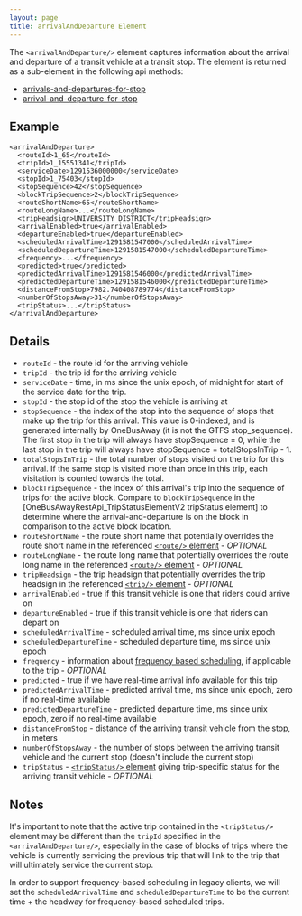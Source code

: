 ```yaml
---
layout: page
title: arrivalAndDeparture Element
---
```


The `<arrivalAndDeparture/>` element captures information about the arrival and departure of a transit vehicle at a transit stop.  The element is returned as a sub-element in the following api methods:

* [arrivals-and-departures-for-stop](/api/where/methods/arrivals-and-departures-for-stop)
* [arrival-and-departure-for-stop](/api/where/methods/arrival-and-departure-for-stop)

## Example

    <arrivalAndDeparture>
      <routeId>1_65</routeId>
      <tripId>1_15551341</tripId>
      <serviceDate>1291536000000</serviceDate>
      <stopId>1_75403</stopId>
      <stopSequence>42</stopSequence>
      <blockTripSequence>2</blockTripSequence>
      <routeShortName>65</routeShortName>
      <routeLongName>...</routeLongName>
      <tripHeadsign>UNIVERSITY DISTRICT</tripHeadsign>
      <arrivalEnabled>true</arrivalEnabled>
      <departureEnabled>true</departureEnabled>
      <scheduledArrivalTime>1291581547000</scheduledArrivalTime>
      <scheduledDepartureTime>1291581547000</scheduledDepartureTime>
      <frequency>...</frequency>
      <predicted>true</predicted>
      <predictedArrivalTime>1291581546000</predictedArrivalTime>
      <predictedDepartureTime>1291581546000</predictedDepartureTime>
      <distanceFromStop>7982.740408789774</distanceFromStop>
      <numberOfStopsAway>31</numberOfStopsAway>
      <tripStatus>...</tripStatus>
    </arrivalAndDeparture>

## Details

* `routeId` - the route id for the arriving vehicle
* `tripId` - the trip id for the arriving vehicle
* `serviceDate` - time, in ms since the unix epoch, of midnight for start of the service date for the trip.
* `stopId` - the stop id of the stop the vehicle is arriving at
* `stopSequence` - the index of the stop into the sequence of stops that make up the trip for this arrival. This value is 0-indexed, and is generated internally by OneBusAway (it is not the GTFS stop_sequence). The first stop in the trip will always have stopSequence = 0, while the last stop in the trip will always have stopSequence = totalStopsInTrip - 1.
* `totalStopsInTrip` - the total number of stops visited on the trip for this arrival. If the same stop is visited more than once in this trip, each visitation is counted towards the total.
* `blockTripSequence` - the index of this arrival's trip into the sequence of trips for the active block.  Compare to `blockTripSequence` in the [OneBusAwayRestApi_TripStatusElementV2 tripStatus element] to determine where the arrival-and-departure is on the block in comparison to the active block location.
* `routeShortName` - the route short name that potentially overrides the route short name in the referenced [`<route/>` element](/api/where/elements/route) - *OPTIONAL*
* `routeLongName` - the route long name that potentially overrides the route long name in the referenced [`<route/>` element](/api/where/elements/route) - *OPTIONAL*
* `tripHeadsign` - the trip headsign that potentially overrides the trip headsign in the referenced [`<trip/>` element](/api/where/elements/trip) - *OPTIONAL*
* `arrivalEnabled` - true if this transit vehicle is one that riders could arrive on
* `departureEnabled` - true if this transit vehicle is one that riders can depart on
* `scheduledArrivalTime` - scheduled arrival time, ms since unix epoch
* `scheduledDepartureTime` - scheduled departure time, ms since unix epoch
* `frequency` - information about [frequency based scheduling](/api/where/elements/frequency), if applicable to the trip - *OPTIONAL*
* `predicted` - true if we have real-time arrival info available for this trip
* `predictedArrivalTime` - predicted arrival time, ms since unix epoch, zero if no real-time available
* `predictedDepartureTime` - predicted departure time, ms since unix epoch, zero if no real-time available
* `distanceFromStop` - distance of the arriving transit vehicle from the stop, in meters
* `numberOfStopsAway` - the number of stops between the arriving transit vehicle and the current stop (doesn't include the current stop)
* `tripStatus` - [`<tripStatus/>` element](/api/where/elements/trip-status) giving trip-specific status for the arriving transit vehicle - *OPTIONAL*

## Notes

It's important to note that the active trip contained in the `<tripStatus/>` element may be different than the `tripId` specified in the `<arrivalAndDeparture/>`, especially in the case of blocks of trips where the vehicle is currently servicing the previous trip that will link to the trip that will ultimately service the current stop.

In order to support frequency-based scheduling in legacy clients, we will set the `scheduledArrivalTime` and `scheduledDepartureTime` to be the current time + the headway for frequency-based scheduled trips.
